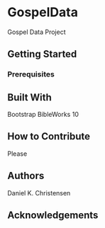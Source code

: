# GospelData
Gospel Data Project
## Getting Started

### Prerequisites

## Built With
Bootstrap
BibleWorks 10

## How to Contribute
Please

## Authors
Daniel K. Christensen 

## Acknowledgements
